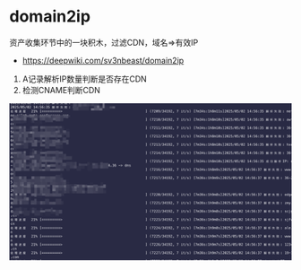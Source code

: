 # domain2ip
资产收集环节中的一块积木，过滤CDN，域名=>有效IP

- https://deepwiki.com/sv3nbeast/domain2ip

1. A记录解析IP数量判断是否存在CDN
2. 检测CNAME判断CDN

![run](./run.png)
